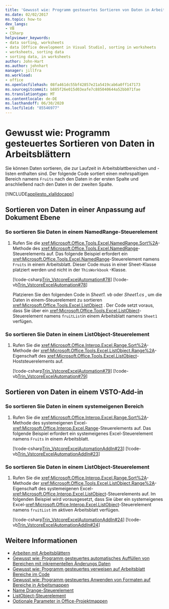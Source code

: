 ```yaml
---
title: 'Gewusst wie: Programm gesteuertes Sortieren von Daten in Arbeitsblättern'
ms.date: 02/02/2017
ms.topic: how-to
dev_langs:
- VB
- CSharp
helpviewer_keywords:
- data sorting, worksheets
- data [Office development in Visual Studio], sorting in worksheets
- worksheets, sorting data
- sorting data, in worksheets
author: John-Hart
ms.author: johnhart
manager: jillfra
ms.workload:
- office
ms.openlocfilehash: 08fa461dc55bf42857e21a5419cab6a0ff147173
ms.sourcegitcommit: b885f26e015d03eafe7c885040644a52bb071fae
ms.translationtype: MT
ms.contentlocale: de-DE
ms.lasthandoff: 06/30/2020
ms.locfileid: "85546977"
---
```

# <a name="how-to-programmatically-sort-data-in-worksheets"></a>Gewusst wie: Programm gesteuertes Sortieren von Daten in Arbeitsblättern
  Sie können Daten sortieren, die zur Laufzeit in Arbeitsblattbereichen und -listen enthalten sind. Der folgende Code sortiert einen mehrspaltigen Bereich namens `Fruits` nach den Daten in der ersten Spalte und anschließend nach den Daten in der zweiten Spalte.

 [!INCLUDE[appliesto_xlalldocapp](../vsto/includes/appliesto-xlalldocapp-md.md)]

## <a name="sort-data-in-a-document-level-customization"></a>Sortieren von Daten in einer Anpassung auf Dokument Ebene

### <a name="to-sort-data-in-a-namedrange-control"></a>So sortieren Sie Daten in einem NamedRange-Steuerelement

1. Rufen Sie die <xref:Microsoft.Office.Tools.Excel.NamedRange.Sort%2A>-Methode des <xref:Microsoft.Office.Tools.Excel.NamedRange>-Steuerelements auf. Das folgende Beispiel erfordert ein <xref:Microsoft.Office.Tools.Excel.NamedRange>-Steuerelement namens `Fruits` in einem Arbeitsblatt. Dieser Code muss in einer Sheet-Klasse platziert werden und nicht in der `ThisWorkbook` -Klasse.

    [!code-csharp[Trin_VstcoreExcelAutomation#78](../vsto/codesnippet/CSharp/Trin_VstcoreExcelAutomationCS/Sheet1.cs#78)]
    [!code-vb[Trin_VstcoreExcelAutomation#78](../vsto/codesnippet/VisualBasic/Trin_VstcoreExcelAutomation/Sheet1.vb#78)]

   Platzieren Sie den folgenden Code in *Sheet1. vb* oder *Sheet1.cs* , um die Daten in einem-Steuerelement zu sortieren <xref:Microsoft.Office.Tools.Excel.ListObject> . Der Code setzt voraus, dass Sie über ein <xref:Microsoft.Office.Tools.Excel.ListObject>-Steuerelement namens `fruitList`in einem Arbeitsblatt namens `Sheet1` verfügen.

### <a name="to-sort-data-in-a-listobject-control"></a>So sortieren Sie Daten in einem ListObject-Steuerelement

1. Rufen Sie die <xref:Microsoft.Office.Interop.Excel.Range.Sort%2A>-Methode der <xref:Microsoft.Office.Tools.Excel.ListObject.Range%2A>-Eigenschaft des <xref:Microsoft.Office.Tools.Excel.ListObject>-Hoststeuerelements auf.

     [!code-csharp[Trin_VstcoreExcelAutomation#79](../vsto/codesnippet/CSharp/Trin_VstcoreExcelAutomationCS/Sheet1.cs#79)]
     [!code-vb[Trin_VstcoreExcelAutomation#79](../vsto/codesnippet/VisualBasic/Trin_VstcoreExcelAutomation/Sheet1.vb#79)]

## <a name="sort-data-in-a-vsto-add-in"></a>Sortieren von Daten in einem VSTO-Add-in

### <a name="to-sort-data-in-a-native-range"></a>So sortieren Sie Daten in einem systemeigenen Bereich

1. Rufen Sie die <xref:Microsoft.Office.Interop.Excel.Range.Sort%2A>-Methode des systemeigenen Excel-<xref:Microsoft.Office.Interop.Excel.Range>-Steuerelements auf. Das folgende Beispiel erfordert ein systemeigenes Excel-Steuerelement namens `Fruits` in einem Arbeitsblatt.

     [!code-csharp[Trin_VstcoreExcelAutomationAddIn#23](../vsto/codesnippet/CSharp/trin_vstcoreexcelautomationaddin/ThisAddIn.cs#23)]
     [!code-vb[Trin_VstcoreExcelAutomationAddIn#23](../vsto/codesnippet/VisualBasic/trin_vstcoreexcelautomationaddin/ThisAddIn.vb#23)]

### <a name="to-sort-data-in-a-listobject-control"></a>So sortieren Sie Daten in einem ListObject-Steuerelement

1. Rufen Sie die <xref:Microsoft.Office.Interop.Excel.Range.Sort%2A>-Methode der <xref:Microsoft.Office.Tools.Excel.ListObject.Range%2A>-Eigenschaft des systemeigenen Excel-<xref:Microsoft.Office.Interop.Excel.ListObject>-Steuerelements auf. Im folgenden Beispiel wird vorausgesetzt, dass Sie über ein systemeigenes Excel-<xref:Microsoft.Office.Interop.Excel.ListObject>-Steuerelement namens `fruitList` im aktiven Arbeitsblatt verfügen.

     [!code-csharp[Trin_VstcoreExcelAutomationAddIn#24](../vsto/codesnippet/CSharp/trin_vstcoreexcelautomationaddin/ThisAddIn.cs#24)]
     [!code-vb[Trin_VstcoreExcelAutomationAddIn#24](../vsto/codesnippet/VisualBasic/trin_vstcoreexcelautomationaddin/ThisAddIn.vb#24)]

## <a name="see-also"></a>Weitere Informationen
- [Arbeiten mit Arbeitsblättern](../vsto/working-with-worksheets.md)
- [Gewusst wie: Programm gesteuertes automatisches Auffüllen von Bereichen mit inkrementellen Änderungs Daten](../vsto/how-to-programmatically-automatically-fill-ranges-with-incrementally-changing-data.md)
- [Gewusst wie: Programm gesteuertes verweisen auf Arbeitsblatt Bereiche im Code](../vsto/how-to-programmatically-refer-to-worksheet-ranges-in-code.md)
- [Gewusst wie: Programm gesteuertes Anwenden von Formaten auf Bereiche in Arbeitsmappen](../vsto/how-to-programmatically-apply-styles-to-ranges-in-workbooks.md)
- [Name Drange-Steuerelement](../vsto/namedrange-control.md)
- [ListObject-Steuerelement](../vsto/listobject-control.md)
- [Optionale Parameter in Office-Projektmappen](../vsto/optional-parameters-in-office-solutions.md)
